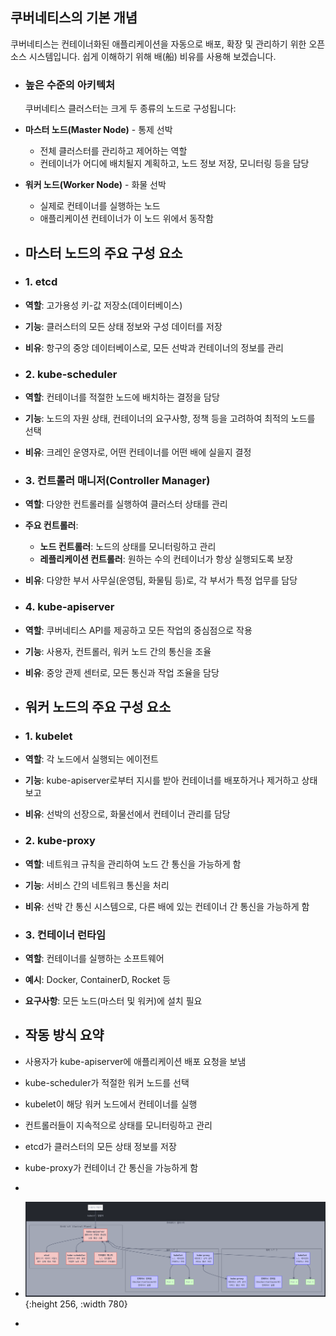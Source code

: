 ## 쿠버네티스의 기본 개념

쿠버네티스는 컨테이너화된 애플리케이션을 자동으로 배포, 확장 및 관리하기 위한 오픈소스 시스템입니다. 쉽게 이해하기 위해 배(船) 비유를 사용해 보겠습니다.
- ### 높은 수준의 아키텍처
  
  쿠버네티스 클러스터는 크게 두 종류의 노드로 구성됩니다:
- **마스터 노드(Master Node)** - 통제 선박
	- 전체 클러스터를 관리하고 제어하는 역할
	- 컨테이너가 어디에 배치될지 계획하고, 노드 정보 저장, 모니터링 등을 담당
- **워커 노드(Worker Node)** - 화물 선박
	- 실제로 컨테이너를 실행하는 노드
	- 애플리케이션 컨테이너가 이 노드 위에서 동작함
- ## 마스터 노드의 주요 구성 요소
- ### 1. etcd
- **역할**: 고가용성 키-값 저장소(데이터베이스)
- **기능**: 클러스터의 모든 상태 정보와 구성 데이터를 저장
- **비유**: 항구의 중앙 데이터베이스로, 모든 선박과 컨테이너의 정보를 관리
- ### 2. kube-scheduler
- **역할**: 컨테이너를 적절한 노드에 배치하는 결정을 담당
- **기능**: 노드의 자원 상태, 컨테이너의 요구사항, 정책 등을 고려하여 최적의 노드를 선택
- **비유**: 크레인 운영자로, 어떤 컨테이너를 어떤 배에 실을지 결정
- ### 3. 컨트롤러 매니저(Controller Manager)
- **역할**: 다양한 컨트롤러를 실행하여 클러스터 상태를 관리
- **주요 컨트롤러**:
	- **노드 컨트롤러**: 노드의 상태를 모니터링하고 관리
	- **레플리케이션 컨트롤러**: 원하는 수의 컨테이너가 항상 실행되도록 보장
- **비유**: 다양한 부서 사무실(운영팀, 화물팀 등)로, 각 부서가 특정 업무를 담당
- ### 4. kube-apiserver
- **역할**: 쿠버네티스 API를 제공하고 모든 작업의 중심점으로 작용
- **기능**: 사용자, 컨트롤러, 워커 노드 간의 통신을 조율
- **비유**: 중앙 관제 센터로, 모든 통신과 작업 조율을 담당
- ## 워커 노드의 주요 구성 요소
- ### 1. kubelet
- **역할**: 각 노드에서 실행되는 에이전트
- **기능**: kube-apiserver로부터 지시를 받아 컨테이너를 배포하거나 제거하고 상태 보고
- **비유**: 선박의 선장으로, 화물선에서 컨테이너 관리를 담당
- ### 2. kube-proxy
- **역할**: 네트워크 규칙을 관리하여 노드 간 통신을 가능하게 함
- **기능**: 서비스 간의 네트워크 통신을 처리
- **비유**: 선박 간 통신 시스템으로, 다른 배에 있는 컨테이너 간 통신을 가능하게 함
- ### 3. 컨테이너 런타임
- **역할**: 컨테이너를 실행하는 소프트웨어
- **예시**: Docker, ContainerD, Rocket 등
- **요구사항**: 모든 노드(마스터 및 워커)에 설치 필요
- ## 작동 방식 요약
- 사용자가 kube-apiserver에 애플리케이션 배포 요청을 보냄
- kube-scheduler가 적절한 워커 노드를 선택
- kubelet이 해당 워커 노드에서 컨테이너를 실행
- 컨트롤러들이 지속적으로 상태를 모니터링하고 관리
- etcd가 클러스터의 모든 상태 정보를 저장
- kube-proxy가 컨테이너 간 통신을 가능하게 함
-
- ![image.png](../assets/image_1747721196788_0.png){:height 256, :width 780}
-